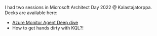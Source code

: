 I had two sessions in Microsoft Architect Day 2022 @ Kalastajatorppa. Decks are available here:

- [Azure Monitor Agent Deep dive](AzureMonitorAgent-and-DataCollectionRule-deepdive.pdf)
- How to get hands dirty with KQL?!
